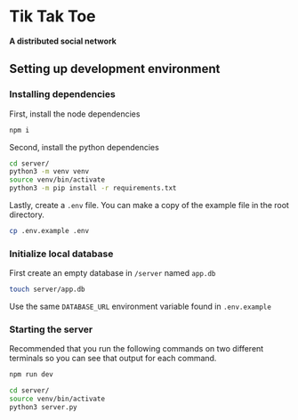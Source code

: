 # Tik Tak Toe
**A distributed social network**

## Setting up development environment

### Installing dependencies

First, install the node dependencies
```bash
npm i
```

Second, install the python dependencies
```bash
cd server/
python3 -m venv venv
source venv/bin/activate
python3 -m pip install -r requirements.txt
```

Lastly, create a `.env` file. You can make a copy of the example file in the root directory.
```bash
cp .env.example .env
```

### Initialize local database
First create an empty database in `/server` named `app.db`
```bash
touch server/app.db
```
Use the same `DATABASE_URL` environment variable found in `.env.example`


### Starting the server

Recommended that you run the following commands on two different terminals so you can see that output for each command.
```bash
npm run dev
```
```bash
cd server/
source venv/bin/activate
python3 server.py
```
